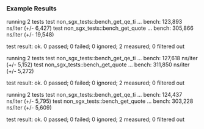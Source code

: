 ### Example Results

running 2 tests
test non\_sgx\_tests::bench\_get\_qe\_ti ... bench:     123,893 ns/iter (+/- 6,427)
test non\_sgx\_tests::bench\_get\_quote ... bench:     305,866 ns/iter (+/- 19,548)

test result: ok. 0 passed; 0 failed; 0 ignored; 2 measured; 0 filtered out


running 2 tests
test non\_sgx\_tests::bench\_get\_qe\_ti ... bench:     127,618 ns/iter (+/- 5,152)
test non\_sgx\_tests::bench\_get\_quote ... bench:     311,850 ns/iter (+/- 5,272)

test result: ok. 0 passed; 0 failed; 0 ignored; 2 measured; 0 filtered out

running 2 tests
test non\_sgx\_tests::bench\_get\_qe\_ti ... bench:     124,437 ns/iter (+/- 5,795)
test non\_sgx\_tests::bench\_get\_quote ... bench:     303,228 ns/iter (+/- 5,609)

test result: ok. 0 passed; 0 failed; 0 ignored; 2 measured; 0 filtered out


